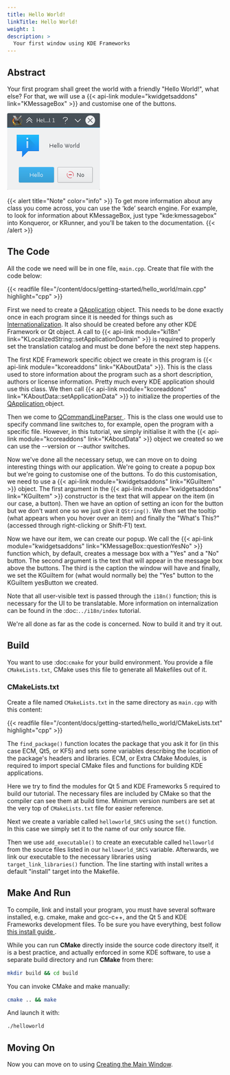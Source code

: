 ```yaml
---
title: Hello World!
linkTitle: Hello World!
weight: 1
description: >
  Your first window using KDE Frameworks
---
```


## Abstract

Your first program shall greet the world with a friendly "Hello World!", what else? For that, we will use a {{< api-link module="kwidgetsaddons" link="KMessageBox" >}} and customise one of the buttons. 

![](result.png)

{{< alert title="Note" color="info" >}}
To get more information about any class you come across, you can use the ‘kde’ search engine. For example, to look for information about KMessageBox, just type "kde:kmessagebox" into Konqueror, or KRunner, and you’ll be taken to the documentation.
{{< /alert >}}


## The Code

All the code we need will be in one file, `main.cpp`. Create that file with the code below: 

{{< readfile file="/content/docs/getting-started/hello_world/main.cpp" highlight="cpp" >}}

First we need to create a [QApplication](https://doc.qt.io/qt-5/qapplication.html) object. This needs to be done exactly once in each program since it is needed for things such as [Internationalization](../i18n/). It also should be created before any other KDE Framework or Qt object. A call to {{< api-link module="ki18n" link="KLocalizedString::setApplicationDomain" >}} is required to properly set the translation catalog and must be done before the next step happens. 

The first KDE Framework specific object we create in this program is {{< api-link module="kcoreaddons" link="KAboutData" >}}. This is the class used to store information about the program such as a short description, authors or license information. Pretty much every KDE application should use this class. We then call {{< api-link module="kcoreaddons" link="KAboutData::setApplicationData" >}} to initialize the properties of the [QApplication ](https://doc.qt.io/qt-5/qapplication.html) object. 

Then we come to [QCommandLineParser ](https://doc.qt.io/qt-5/qcommandlineparser.html). This is the class one would use to specify command line switches to, for example, open the program with a specific file. However, in this tutorial, we simply initialise it with the {{< api-link module="kcoreaddons" link="KAboutData" >}} object we created so we can use the --version or --author switches. 

Now we've done all the necessary setup, we can move on to doing interesting things with our application. We're going to create a popup box but we're going to customise one of the buttons. To do this customisation, we need to use a {{< api-link module="kwidgetsaddons" link="KGuiItem" >}} object. The first argument in the {{< api-link module="kwidgetsaddons" link="KGuiItem" >}} constructor is the text that will appear on the item (in our case, a button). Then we have an option of setting an icon for the button but we don't want one so we just give it `QString()`. We then set the tooltip (what appears when you hover over an item) and finally the "What's This?" (accessed through right-clicking or Shift-F1) text. 

Now we have our item, we can create our popup. We call the {{< api-link module="kwidgetsaddons" link="KMessageBox::questionYesNo" >}} function which, by default, creates a message box with a "Yes" and a "No" button. The second argument is the text that will appear in the message box above the buttons. The third is the caption the window will have and finally, we set the KGuiItem for (what would normally be) the "Yes" button to the KGuiItem yesButton we created. 

Note that all user-visible text is passed through the `i18n()` function; this is necessary for the UI to be translatable. More information on internalization can be found in the :doc:`../i18n/index` tutorial. 

We're all done as far as the code is concerned. Now to build it and try it out.

## Build

You want to use :doc:`cmake` for your build environment. You provide a file `CMakeLists.txt`, CMake uses this file to generate all Makefiles out of it. 

### CMakeLists.txt

Create a file named `CMakeLists.txt` in the same directory as `main.cpp` with this content: 

{{< readfile file="/content/docs/getting-started/hello_world/CMakeLists.txt" highlight="cpp" >}}

The `find_package()` function locates the package that you ask it for (in this case ECM, Qt5, or KF5) and sets some variables describing the location of the package's headers and libraries. ECM, or Extra CMake Modules, is required to import special CMake files and functions for building KDE applications.

Here we try to find the modules for Qt 5 and KDE Frameworks 5 required to build our tutorial. The necessary files are included by CMake so that the compiler can see them at build time. Minimum version numbers are set at the very top of `CMakeLists.txt` file for easier reference.

Next we create a variable called `helloworld_SRCS` using the `set()` function. In this case we simply set it to the name of our only source file. 

Then we use `add_executable()` to create an executable called `helloworld` from the source files listed in our `helloworld_SRCS` variable. Afterwards, we link our executable to the necessary libraries using `target_link_libraries()` function. The line starting with install writes a default "install" target into the Makefile. 

Make And Run
------------

To compile, link and install your program, you must have several software installed, e.g. cmake, make and gcc-c++, and the Qt 5 and KDE Frameworks development files. To be sure you have everything, best follow [this install guide ](https://community.kde.org/Get_Involved/development#One-time_setup:_your_development_environment). 

While you can run **CMake** directly inside the source code directory itself, it is a best practice, and actually enforced in some KDE software, to use a separate build directory and run **CMake** from there: 

```bash
mkdir build && cd build
```

You can invoke CMake and make manually:

```bash
cmake .. && make
```

And launch it with: 

```bash
./helloworld
```
    
Moving On
---------

Now you can move on to using [Creating the Main Window](../main_window).
